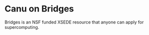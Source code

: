   # Canu on Bridges

  Bridges is an NSF funded XSEDE resource that anyone can apply for supercomputing.
